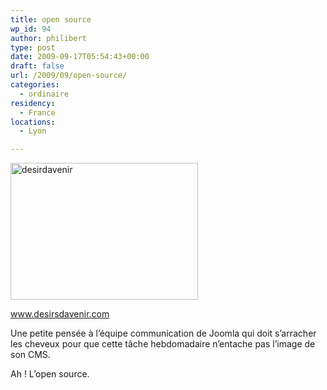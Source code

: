 ```yaml
---
title: open source
wp_id: 94
author: philibert
type: post
date: 2009-09-17T05:54:43+00:00
draft: false
url: /2009/09/open-source/
categories:
  - ordinaire
residency:
  - France
locations:
  - Lyon

---
```

<img class="alignnone size-medium wp-image-95" title="desirdavenir" src="{{< aws >}}/uploads/2009/09/desirdavenir-300x219.jpg" alt="desirdavenir" width="300" height="219" srcset="{{< aws >}}/uploads/2009/09/desirdavenir-300x219.jpg 300w, {{< aws >}}/uploads/2009/09/desirdavenir-1024x748.jpg 1024w, {{< aws >}}/uploads/2009/09/desirdavenir.jpg 1378w" sizes="(max-width: 300px) 100vw, 300px" />

www.desirsdavenir.com

Une petite pensée à l&rsquo;équipe communication de Joomla qui doit s&rsquo;arracher les cheveux pour que cette tâche hebdomadaire n&rsquo;entache pas l&rsquo;image de son CMS.

Ah ! L&rsquo;open source.